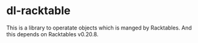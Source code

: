 dl-racktable
============
This is a library to operatate objects which is manged by Racktables.
And this depends on Racktables v0.20.8.
